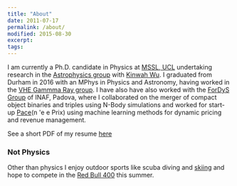 ```yaml
---
title: "About"
date: 2011-07-17
permalink: /about/
modified: 2015-08-30
excerpt:
tags:
---
```


I am currently a Ph.D. candidate in Physics at [MSSL, UCL](http://www.ucl.ac.uk/mssl) undertaking research in the [Astrophysics group](http://www.ucl.ac.uk/mssl/astro) with [Kinwah Wu](https://iris.ucl.ac.uk/iris/browse/profile?upi=KWUXX50). I graduated from Durham in 2016 with an MPhys in Physics and Astronomy, having worked in the [VHE Gammma Ray group](https://www.dur.ac.uk/cfai/vhegammaraygroup/). I have also have also worked with the [ForDyS Group](http://web.pd.astro.it/mapelli/group.html) of INAF, Padova, where I collaborated on the merger of compact object binaries and triples using N-Body simulations and worked for start-up [Pace](https://www.paceup.com/en/)(n \'e e Prix) using machine learning methods for dynamic pricing and revenue management.

See a short PDF of my resume [here](http://www.nwu.ac.za/files/images/Basic_Curriculum_Vitae_example.pdf)

### Not Physics

Other than physics I enjoy outdoor sports like scuba diving and [skiing](https://vimeo.com/256211242) and hope to compete in the [Red Bull 400](https://www.redbull.com/gb-en/events/red-bull-400-international) this summer.
